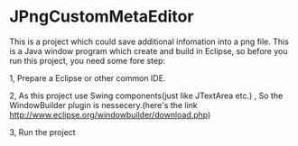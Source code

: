 # JPngCustomMetaEditor

This is a project which could save additional infomation into a png file.
This is a Java window program which create and build in Eclipse, so before
you run this project, you need some fore step:

1, Prepare a Eclipse or other common IDE.

2, As this project use Swing components(just like JTextArea etc.) , So the WindowBuilder plugin is nessecery.(here's the link http://www.eclipse.org/windowbuilder/download.php)

3, Run the project

